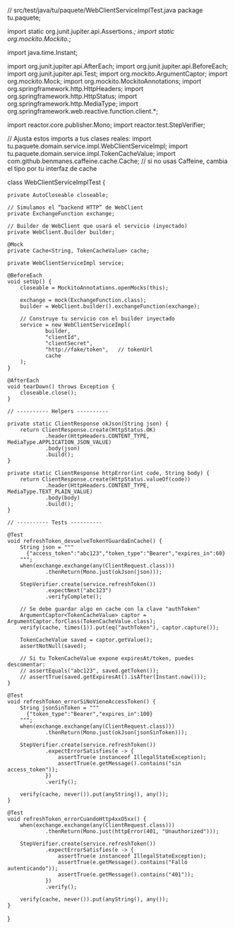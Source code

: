 // src/test/java/tu/paquete/WebClientServiceImplTest.java
package tu.paquete;

import static org.junit.jupiter.api.Assertions.*;
import static org.mockito.Mockito.*;

import java.time.Instant;

import org.junit.jupiter.api.AfterEach;
import org.junit.jupiter.api.BeforeEach;
import org.junit.jupiter.api.Test;
import org.mockito.ArgumentCaptor;
import org.mockito.Mock;
import org.mockito.MockitoAnnotations;
import org.springframework.http.HttpHeaders;
import org.springframework.http.HttpStatus;
import org.springframework.http.MediaType;
import org.springframework.web.reactive.function.client.*;

import reactor.core.publisher.Mono;
import reactor.test.StepVerifier;

// Ajusta estos imports a tus clases reales:
import tu.paquete.domain.service.impl.WebClientServiceImpl;
import tu.paquete.domain.service.impl.TokenCacheValue;
import com.github.benmanes.caffeine.cache.Cache; // si no usas Caffeine, cambia el tipo por tu interfaz de cache

class WebClientServiceImplTest {

    private AutoCloseable closeable;

    // Simulamos el “backend HTTP” de WebClient
    private ExchangeFunction exchange;

    // Builder de WebClient que usará el servicio (inyectado)
    private WebClient.Builder builder;

    @Mock
    private Cache<String, TokenCacheValue> cache;

    private WebClientServiceImpl service;

    @BeforeEach
    void setUp() {
        closeable = MockitoAnnotations.openMocks(this);

        exchange = mock(ExchangeFunction.class);
        builder = WebClient.builder().exchangeFunction(exchange);

        // Construye tu servicio con el builder inyectado
        service = new WebClientServiceImpl(
                builder,
                "clientId",
                "clientSecret",
                "http://fake/token",   // tokenUrl
                cache
        );
    }

    @AfterEach
    void tearDown() throws Exception {
        closeable.close();
    }

    // ---------- Helpers ----------

    private static ClientResponse okJson(String json) {
        return ClientResponse.create(HttpStatus.OK)
                .header(HttpHeaders.CONTENT_TYPE, MediaType.APPLICATION_JSON_VALUE)
                .body(json)
                .build();
    }

    private static ClientResponse httpError(int code, String body) {
        return ClientResponse.create(HttpStatus.valueOf(code))
                .header(HttpHeaders.CONTENT_TYPE, MediaType.TEXT_PLAIN_VALUE)
                .body(body)
                .build();
    }

    // ---------- Tests ----------

    @Test
    void refreshToken_devuelveTokenYGuardaEnCache() {
        String json = """
          {"access_token":"abc123","token_type":"Bearer","expires_in":60}
        """;
        when(exchange.exchange(any(ClientRequest.class)))
                .thenReturn(Mono.just(okJson(json)));

        StepVerifier.create(service.refreshToken())
                .expectNext("abc123")
                .verifyComplete();

        // Se debe guardar algo en cache con la clave "authToken"
        ArgumentCaptor<TokenCacheValue> captor = ArgumentCaptor.forClass(TokenCacheValue.class);
        verify(cache, times(1)).put(eq("authToken"), captor.capture());

        TokenCacheValue saved = captor.getValue();
        assertNotNull(saved);

        // Si tu TokenCacheValue expone expiresAt/token, puedes descomentar:
        // assertEquals("abc123", saved.getToken());
        // assertTrue(saved.getExpiresAt().isAfter(Instant.now()));
    }

    @Test
    void refreshToken_errorSiNoVieneAccessToken() {
        String jsonSinToken = """
          {"token_type":"Bearer","expires_in":100}
        """;
        when(exchange.exchange(any(ClientRequest.class)))
                .thenReturn(Mono.just(okJson(jsonSinToken)));

        StepVerifier.create(service.refreshToken())
                .expectErrorSatisfies(e -> {
                    assertTrue(e instanceof IllegalStateException);
                    assertTrue(e.getMessage().contains("sin access_token"));
                })
                .verify();

        verify(cache, never()).put(anyString(), any());
    }

    @Test
    void refreshToken_errorCuandoHttp4xxO5xx() {
        when(exchange.exchange(any(ClientRequest.class)))
                .thenReturn(Mono.just(httpError(401, "Unauthorized")));

        StepVerifier.create(service.refreshToken())
                .expectErrorSatisfies(e -> {
                    assertTrue(e instanceof IllegalStateException);
                    assertTrue(e.getMessage().contains("Falló autenticando"));
                    assertTrue(e.getMessage().contains("401"));
                })
                .verify();

        verify(cache, never()).put(anyString(), any());
    }
}
